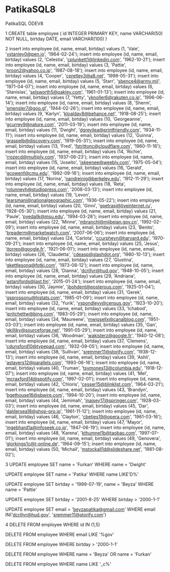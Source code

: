 # PatikaSQL8
PatikaSQL ÖDEV8

1
CREATE table employee (
	id INTEGER PRIMARY KEY,
	name VARCHAR(50) NOT NULL,
	birtday DATE,
	email VARCHAR(100)
)


2
insert into employee (id, name, email, birtday) values (1, 'Vale', 'vstanley0@pen.io', '1964-02-24');
insert into employee (id, name, email, birtday) values (2, 'Celestia', 'cplunkett1@linkedin.com', '1962-10-21');
insert into employee (id, name, email, birtday) values (3, 'Pattie', 'proon2@yahoo.co.jp', '1987-08-18');
insert into employee (id, name, email, birtday) values (4, 'Cooper', 'cpretley3@a8.net', '1998-05-31');
insert into employee (id, name, email, birtday) values (5, 'Starr', 'sbence4@army.mil', '1971-04-07');
insert into employee (id, name, email, birtday) values (6, 'Stanislas', 'selsworth5@oakley.com', '1961-01-13');
insert into employee (id, name, email, birtday) values (7, 'Yetty', 'yknoller6@rakuten.co.jp', '1996-06-14');
insert into employee (id, name, email, birtday) values (8, 'Sherm', 'smensler7@goo.gl', '1944-02-26');
insert into employee (id, name, email, birtday) values (9, 'Karlyn', 'kloalday8@behance.net', '1918-08-25');
insert into employee (id, name, email, birtday) values (10, 'Georgeanne', 'gcurrey9@nature.com', '2011-03-19');
insert into employee (id, name, email, birtday) values (11, 'Dwight', 'dgrevilea@printfriendly.com', '1934-11-11');
insert into employee (id, name, email, birtday) values (12, 'Guinna', 'graspelb@discovery.com', '1919-05-31');
insert into employee (id, name, email, birtday) values (13, 'Fred', 'fstrittonc@cloudflare.com', '1960-11-16');
insert into employee (id, name, email, birtday) values (14, 'Richie', 'rrozecd@multiply.com', '1937-06-23');
insert into employee (id, name, email, birtday) values (15, 'Joseito', 'jskeenee@weebly.com', '1975-05-04');
insert into employee (id, name, email, birtday) values (16, 'Gerald', 'gcowenf@cmu.edu', '1992-09-16');
insert into employee (id, name, email, birtday) values (17, 'Norina', 'nandreinig@berkeley.edu', '1912-11-29');
insert into employee (id, name, email, birtday) values (18, 'Reta', 'rolunneyh@studiopress.com', '2008-03-13');
insert into employee (id, name, email, birtday) values (19, 'Levon', 'learsmani@nationalgeographic.com', '1936-05-22');
insert into employee (id, name, email, birtday) values (20, 'Ginni', 'gpetrasj@liveinternet.ru', '1928-05-30');
insert into employee (id, name, email, birtday) values (21, 'Paule', 'pyedallk@msu.edu', '1994-03-28');
insert into employee (id, name, email, birtday) values (22, 'Minne', 'mbranchl@miibeian.gov.cn', '1992-02-09');
insert into employee (id, name, email, birtday) values (23, 'Benito', 'breaderm@marketwatch.com', '2007-06-06');
insert into employee (id, name, email, birtday) values (24, 'Carlota', 'ccurpheyn@harvard.edu', '1970-09-21');
insert into employee (id, name, email, birtday) values (25, 'Jesus', 'jtorreo@google.fr', '1921-06-01');
insert into employee (id, name, email, birtday) values (26, 'Claudetta', 'cdeasp@slashdot.org', '1980-10-13');
insert into employee (id, name, email, birtday) values (27, 'Giustina', 'gkettlesonq@fotki.com', '1973-08-12');
insert into employee (id, name, email, birtday) values (28, 'Dianna', 'dcrillyr@hud.gov', '1948-10-05');
insert into employee (id, name, email, birtday) values (29, 'Andriana', 'astanifords@last.fm', '2015-01-24');
insert into employee (id, name, email, birtday) values (30, 'Jaymie', 'jbohdent@posterous.com', '1925-01-04');
insert into employee (id, name, email, birtday) values (31, 'Gerek', 'gsprossonu@histats.com', '1985-01-09');
insert into employee (id, name, email, birtday) values (32, 'Yurik', 'yspondleyv@census.gov', '1923-10-20');
insert into employee (id, name, email, birtday) values (33, 'Ichabod', 'ipritchettw@bing.com', '1983-05-29');
insert into employee (id, name, email, birtday) values (34, 'Maureene', 'mwigsellx@canalblog.com', '1951-03-03');
insert into employee (id, name, email, birtday) values (35, 'Gan', 'gkilliky@sourceforge.net', '1991-05-29');
insert into employee (id, name, email, birtday) values (36, 'Woodman', 'wakisterz@google.fr', '1940-12-08');
insert into employee (id, name, email, birtday) values (37, 'Clemens', 'cdunsford10@typepad.com', '1932-09-05');
insert into employee (id, name, email, birtday) values (38, 'Sullivan', 'sremmer11@storify.com', '1938-12-13');
insert into employee (id, name, email, birtday) values (39, 'Ashli', 'astavers12@parallels.com', '1993-06-16');
insert into employee (id, name, email, birtday) values (40, 'Truman', 'tsymones13@columbia.edu', '1918-12-07');
insert into employee (id, name, email, birtday) values (41, 'Mel', 'mcraxford14@spotify.com', '1997-02-01');
insert into employee (id, name, email, birtday) values (42, 'Chloris', 'cesser15@blinklist.com', '1964-03-21');
insert into employee (id, name, email, birtday) values (43, 'Brandyn', 'bgethouse16@sbwire.com', '1994-10-20');
insert into employee (id, name, email, birtday) values (44, 'Jemimah', 'jnaisey17@springer.com', '1928-03-03');
insert into employee (id, name, email, birtday) values (45, 'Dar', 'daldersea18@shop-pro.jp', '1961-11-12');
insert into employee (id, name, email, birtday) values (46, 'Clayton', 'cbetjes19@opera.com', '1961-03-16');
insert into employee (id, name, email, birtday) values (47, 'Mayor', 'mgebhard1a@infoseek.co.jp', '1947-06-19');
insert into employee (id, name, email, birtday) values (48, 'Karena', 'kthumnel1b@taobao.com', '1997-07-01');
insert into employee (id, name, email, birtday) values (49, 'Genovera', 'glorkings1c@t-online.de', '1964-09-15');
insert into employee (id, name, email, birtday) values (50, 'Michail', 'mstockall1d@slideshare.net', '1981-08-02');


3
UPDATE employee
SET name = 'Furkan'
WHERE name = 'Dwight'

UPDATE employee
SET name = 'Patika'
WHERE name LIKE'D%'

UPDATE employee
SET birtday = '1999-07-19',
    name = 'Beyza'
WHERE name = 'Pattie'

UPDATE employee
SET birtday = '2001-8-25'
WHERE birtday > '2000-1-1'

UPDATE employee
SET email = 'beyzapatika@gmail.com'
WHERE email IN('dcrillyr@hud.gov', 'sremmer11@storify.com')


4
DELETE FROM employee
WHERE id IN (1,5)

DELETE FROM employee
WHERE email LIKE '%gov'

DELETE FROM employee
WHERE birtday > '2000-1-1'

DELETE FROM employee
WHERE name = 'Beyza' OR name = 'Furkan'

DELETE FROM employee
WHERE name LIKE '_c%'
